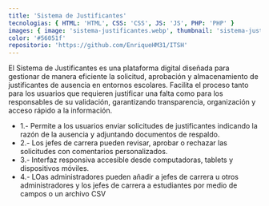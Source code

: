 ```yaml
---
title: 'Sistema de Justificantes'
tecnologias: { HTML: 'HTML', CSS: 'CSS', JS: 'JS', PHP: 'PHP' }
images: { image: 'sistema-justificantes.webp', thumbnail: 'sistema-justificantes-hover.webp', imageTitle: 'sistema-justificantes-title.webp' }
color: '#56051f'
repositorio: 'https://github.com/EnriqueHM31/ITSH'
---
```


El Sistema de Justificantes es una plataforma digital diseñada para gestionar de manera eficiente la solicitud, aprobación y almacenamiento de justificantes de ausencia en entornos escolares. Facilita el proceso tanto para los usuarios que requieren justificar una falta como para los responsables de su validación, garantizando transparencia, organización y acceso rápido a la información.

<ul>
<li>1.- Permite a los usuarios enviar solicitudes de justificantes indicando la razón de la ausencia y adjuntando documentos de respaldo.</li>
<li>2.- Los jefes de carrera pueden revisar, aprobar o rechazar las solicitudes con comentarios personalizados.</li>
<li>3.- Interfaz responsiva accesible desde computadoras, tablets y dispositivos móviles.</li>
<li>4.- LOas administradores pueden añadir a jefes de carrera u otros administradores y los jefes de carrera a estudiantes por medio de campos o un archivo CSV</li>
<ul>
